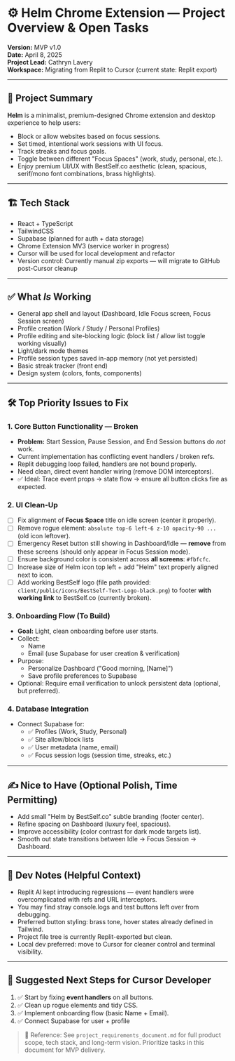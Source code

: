 # ⚙️ Helm Chrome Extension — Project Overview & Open Tasks  
**Version:** MVP v1.0  
**Date:** April 8, 2025  
**Project Lead:** Cathryn Lavery  
**Workspace:** Migrating from Replit to Cursor (current state: Replit export)

---

## 🧩 Project Summary

**Helm** is a minimalist, premium-designed Chrome extension and desktop experience to help users:
- Block or allow websites based on focus sessions.
- Set timed, intentional work sessions with UI focus.
- Track streaks and focus goals.
- Toggle between different "Focus Spaces" (work, study, personal, etc.).
- Enjoy premium UI/UX with BestSelf.co aesthetic (clean, spacious, serif/mono font combinations, brass highlights).

---

## 🏗️ Tech Stack

- React + TypeScript  
- TailwindCSS  
- Supabase (planned for auth + data storage)
- Chrome Extension MV3 (service worker in progress)
- Cursor will be used for local development and refactor
- Version control: Currently manual zip exports — will migrate to GitHub post-Cursor cleanup

---

## ✅ What *Is* Working

- General app shell and layout (Dashboard, Idle Focus screen, Focus Session screen)
- Profile creation (Work / Study / Personal Profiles)
- Profile editing and site-blocking logic (block list / allow list toggle working visually)
- Light/dark mode themes
- Profile session types saved in-app memory (not yet persisted)
- Basic streak tracker (front end)
- Design system (colors, fonts, components)

---

## 🛠️ Top Priority Issues to Fix

### 1. Core Button Functionality — Broken
- **Problem:** Start Session, Pause Session, and End Session buttons do *not* work.
- Current implementation has conflicting event handlers / broken refs.
- Replit debugging loop failed, handlers are not bound properly.
- Need clean, direct event handler wiring (remove DOM interceptors).
- ✅ Ideal: Trace event props → state flow → ensure all button clicks fire as expected.

### 2. UI Clean-Up
- [ ] Fix alignment of **Focus Space** title on idle screen (center it properly).
- [ ] Remove rogue element: `absolute top-6 left-6 z-10 opacity-90 ...` (old icon leftover).
- [ ] Emergency Reset button still showing in Dashboard/Idle — **remove** from these screens (should only appear in Focus Session mode).
- [ ] Ensure background color is consistent across **all screens**: `#fbfcfc`.
- [ ] Increase size of Helm icon top left + add "Helm" text properly aligned next to icon.
- [ ] Add working BestSelf logo (file path provided: `client/public/icons/BestSelf-Text-Logo-black.png`) to footer **with working link** to BestSelf.co (currently broken).

### 3. Onboarding Flow (To Build)
- **Goal:** Light, clean onboarding before user starts.
- Collect:
  - Name
  - Email (use Supabase for user creation & verification)
- Purpose:
  - Personalize Dashboard ("Good morning, [Name]")
  - Save profile preferences to Supabase
- Optional: Require email verification to unlock persistent data (optional, but preferred).

### 4. Database Integration
- Connect Supabase for:
  - ✅ Profiles (Work, Study, Personal)
  - ✅ Site allow/block lists
  - ✅ User metadata (name, email)
  - ✅ Focus session logs (session time, streaks, etc.)

---

## ✍️ Nice to Have (Optional Polish, Time Permitting)

- Add small "Helm by BestSelf.co" subtle branding (footer center).
- Refine spacing on Dashboard (luxury feel, spacious).
- Improve accessibility (color contrast for dark mode targets list).
- Smooth out state transitions between Idle → Focus Session → Dashboard.

---

## 🧩 Dev Notes (Helpful Context)

- Replit AI kept introducing regressions — event handlers were overcomplicated with refs and URL interceptors.
- You may find stray console.logs and test buttons left over from debugging.
- Preferred button styling: brass tone, hover states already defined in Tailwind.
- Project file tree is currently Replit-exported but clean.
- Local dev preferred: move to Cursor for cleaner control and terminal visibility.

---

## 🧭 Suggested Next Steps for Cursor Developer

1. ✅ Start by fixing **event handlers** on all buttons.
2. ✅ Clean up rogue elements and tidy CSS.
3. ✅ Implement onboarding flow (basic Name + Email).
4. ✅ Connect Supabase for user + profile

> 📄 Reference: See `project_requirements_document.md` for full product scope, tech stack, and long-term vision. Prioritize tasks in this document for MVP delivery.
